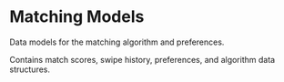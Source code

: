 # Matching Models

Data models for the matching algorithm and preferences.

Contains match scores, swipe history, preferences, and algorithm data structures.